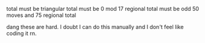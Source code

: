 total must be triangular
total must be 0 mod 17
regional total must be odd
50 moves and 75 regional total

dang these are hard. I doubt I can do this manually and I don't feel like coding it rn.
